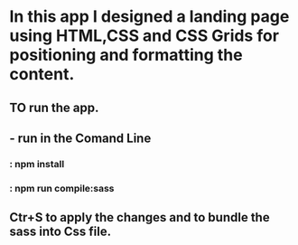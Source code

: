 # In this app I designed a landing page using HTML,CSS and CSS Grids for positioning and formatting the content.

## TO run the app.
## - run in the Comand Line
### : npm install
### : npm run compile:sass
##  Ctr+S to apply the changes and to bundle the sass into Css file.

